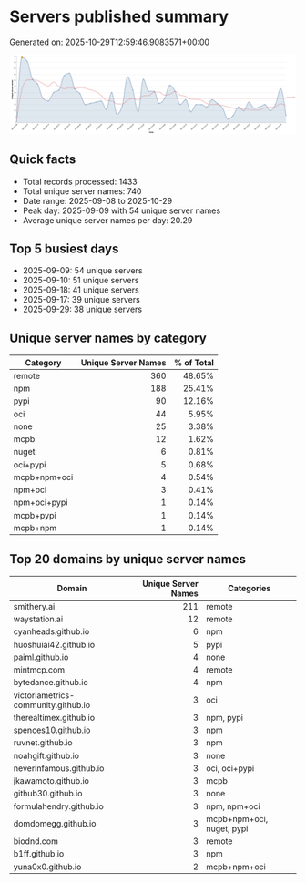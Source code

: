 # Servers published summary

Generated on: 2025-10-29T12:59:46.9083571+00:00

![Unique servers per day](servers-per-day.svg)

## Quick facts
- Total records processed: 1433
- Total unique server names: 740
- Date range: 2025-09-08 to 2025-10-29
- Peak day: 2025-09-09 with 54 unique server names
- Average unique server names per day: 20.29

## Top 5 busiest days
- 2025-09-09: 54 unique servers
- 2025-09-10: 51 unique servers
- 2025-09-18: 41 unique servers
- 2025-09-17: 39 unique servers
- 2025-09-29: 38 unique servers

## Unique server names by category

| Category | Unique Server Names | % of Total |
|----------|---------------------:|-----------:|
| remote | 360 | 48.65% |
| npm | 188 | 25.41% |
| pypi | 90 | 12.16% |
| oci | 44 | 5.95% |
| none | 25 | 3.38% |
| mcpb | 12 | 1.62% |
| nuget | 6 | 0.81% |
| oci+pypi | 5 | 0.68% |
| mcpb+npm+oci | 4 | 0.54% |
| npm+oci | 3 | 0.41% |
| npm+oci+pypi | 1 | 0.14% |
| mcpb+pypi | 1 | 0.14% |
| mcpb+npm | 1 | 0.14% |

## Top 20 domains by unique server names

| Domain | Unique Server Names | Categories |
|--------|---------------------:|------------|
| smithery.ai | 211 | remote |
| waystation.ai | 12 | remote |
| cyanheads.github.io | 6 | npm |
| huoshuiai42.github.io | 5 | pypi |
| paiml.github.io | 4 | none |
| mintmcp.com | 4 | remote |
| bytedance.github.io | 4 | npm |
| victoriametrics-community.github.io | 3 | oci |
| therealtimex.github.io | 3 | npm, pypi |
| spences10.github.io | 3 | npm |
| ruvnet.github.io | 3 | npm |
| noahgift.github.io | 3 | none |
| neverinfamous.github.io | 3 | oci, oci+pypi |
| jkawamoto.github.io | 3 | mcpb |
| github30.github.io | 3 | none |
| formulahendry.github.io | 3 | npm, npm+oci |
| domdomegg.github.io | 3 | mcpb+npm+oci, nuget, pypi |
| biodnd.com | 3 | remote |
| b1ff.github.io | 3 | npm |
| yuna0x0.github.io | 2 | mcpb+npm+oci |
